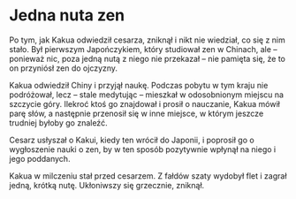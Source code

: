 # Jedna nuta zen

Po tym, jak Kakua odwiedził cesarza, zniknął i nikt nie wiedział, co się z nim stało. Był pierwszym Japończykiem, który studiował zen w Chinach, ale – ponieważ nic, poza jedną nutą z niego nie przekazał – nie pamięta się, że to on przyniósł zen do ojczyzny.

Kakua odwiedził Chiny i przyjął naukę. Podczas pobytu w tym kraju nie podróżował, lecz – stale medytując – mieszkał w odosobnionym miejscu na szczycie góry. Ilekroć ktoś go znajdował i prosił o nauczanie, Kakua mówił parę słów, a następnie przenosił się w inne miejsce, w którym jeszcze trudniej byłoby go znaleźć.

Cesarz usłyszał o Kakui, kiedy ten wrócił do Japonii, i poprosił go o wygłoszenie nauki o zen, by w ten sposób pozytywnie wpłynął na niego i jego poddanych.

Kakua w milczeniu stał przed cesarzem. Z fałdów szaty wydobył flet i zagrał jedną, krótką nutę. Ukłoniwszy się grzecznie, zniknął.

